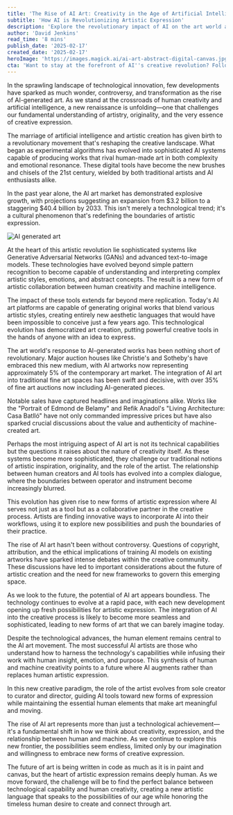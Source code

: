 ```yaml
---
title: 'The Rise of AI Art: Creativity in the Age of Artificial Intelligence'
subtitle: 'How AI is Revolutionizing Artistic Expression'
description: 'Explore the revolutionary impact of AI on the art world as the market expands from $3.2B to $40.4B by 2033. Discover how AI tools are reshaping creative expression, challenging traditional notions of artistry, and creating new opportunities for human-machine collaboration in the artistic process.'
author: 'David Jenkins'
read_time: '8 mins'
publish_date: '2025-02-17'
created_date: '2025-02-17'
heroImage: 'https://images.magick.ai/ai-art-abstract-digital-canvas.jpg'
cta: 'Want to stay at the forefront of AI''s creative revolution? Follow us on LinkedIn for daily insights into the evolving landscape of AI art and technology.'
---
```


In the sprawling landscape of technological innovation, few developments have sparked as much wonder, controversy, and transformation as the rise of AI-generated art. As we stand at the crossroads of human creativity and artificial intelligence, a new renaissance is unfolding—one that challenges our fundamental understanding of artistry, originality, and the very essence of creative expression.

The marriage of artificial intelligence and artistic creation has given birth to a revolutionary movement that's reshaping the creative landscape. What began as experimental algorithms has evolved into sophisticated AI systems capable of producing works that rival human-made art in both complexity and emotional resonance. These digital tools have become the new brushes and chisels of the 21st century, wielded by both traditional artists and AI enthusiasts alike.

In the past year alone, the AI art market has demonstrated explosive growth, with projections suggesting an expansion from $3.2 billion to a staggering $40.4 billion by 2033. This isn't merely a technological trend; it's a cultural phenomenon that's redefining the boundaries of artistic expression.

![AI generated art](https://images.magick.ai/ai-art-abstract-digital-canvas.jpg)

At the heart of this artistic revolution lie sophisticated systems like Generative Adversarial Networks (GANs) and advanced text-to-image models. These technologies have evolved beyond simple pattern recognition to become capable of understanding and interpreting complex artistic styles, emotions, and abstract concepts. The result is a new form of artistic collaboration between human creativity and machine intelligence.

The impact of these tools extends far beyond mere replication. Today's AI art platforms are capable of generating original works that blend various artistic styles, creating entirely new aesthetic languages that would have been impossible to conceive just a few years ago. This technological evolution has democratized art creation, putting powerful creative tools in the hands of anyone with an idea to express.

The art world's response to AI-generated works has been nothing short of revolutionary. Major auction houses like Christie's and Sotheby's have embraced this new medium, with AI artworks now representing approximately 5% of the contemporary art market. The integration of AI art into traditional fine art spaces has been swift and decisive, with over 35% of fine art auctions now including AI-generated pieces.

Notable sales have captured headlines and imaginations alike. Works like the "Portrait of Edmond de Belamy" and Refik Anadol's "Living Architecture: Casa Batlló" have not only commanded impressive prices but have also sparked crucial discussions about the value and authenticity of machine-created art.

Perhaps the most intriguing aspect of AI art is not its technical capabilities but the questions it raises about the nature of creativity itself. As these systems become more sophisticated, they challenge our traditional notions of artistic inspiration, originality, and the role of the artist. The relationship between human creators and AI tools has evolved into a complex dialogue, where the boundaries between operator and instrument become increasingly blurred.

This evolution has given rise to new forms of artistic expression where AI serves not just as a tool but as a collaborative partner in the creative process. Artists are finding innovative ways to incorporate AI into their workflows, using it to explore new possibilities and push the boundaries of their practice.

The rise of AI art hasn't been without controversy. Questions of copyright, attribution, and the ethical implications of training AI models on existing artworks have sparked intense debates within the creative community. These discussions have led to important considerations about the future of artistic creation and the need for new frameworks to govern this emerging space.

As we look to the future, the potential of AI art appears boundless. The technology continues to evolve at a rapid pace, with each new development opening up fresh possibilities for artistic expression. The integration of AI into the creative process is likely to become more seamless and sophisticated, leading to new forms of art that we can barely imagine today.

Despite the technological advances, the human element remains central to the AI art movement. The most successful AI artists are those who understand how to harness the technology's capabilities while infusing their work with human insight, emotion, and purpose. This synthesis of human and machine creativity points to a future where AI augments rather than replaces human artistic expression.

In this new creative paradigm, the role of the artist evolves from sole creator to curator and director, guiding AI tools toward new forms of expression while maintaining the essential human elements that make art meaningful and moving.

The rise of AI art represents more than just a technological achievement—it's a fundamental shift in how we think about creativity, expression, and the relationship between human and machine. As we continue to explore this new frontier, the possibilities seem endless, limited only by our imagination and willingness to embrace new forms of creative expression.

The future of art is being written in code as much as it is in paint and canvas, but the heart of artistic expression remains deeply human. As we move forward, the challenge will be to find the perfect balance between technological capability and human creativity, creating a new artistic language that speaks to the possibilities of our age while honoring the timeless human desire to create and connect through art.